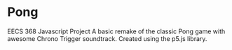 # Pong

EECS 368 Javascript Project
A basic remake of the classic Pong game with awesome Chrono Trigger soundtrack. Created using the p5.js library.
